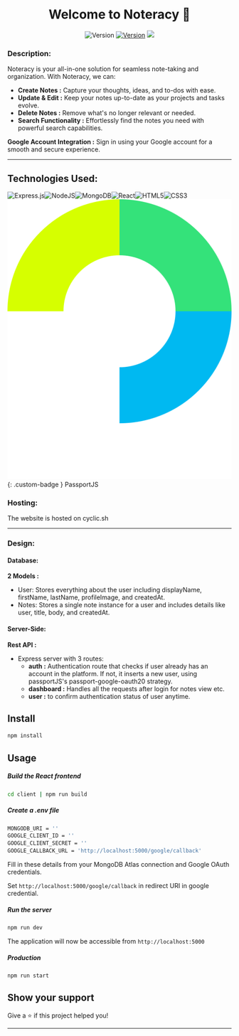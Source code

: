 <h1 align="center">Welcome to Noteracy 👋</h1>
<p align="center">
  <img alt="Version" src="https://img.shields.io/badge/version-1.0.0-blue.svg?cacheSeconds=2592000"/>
  <a href = "http://hits.dwyl.com/jamal474/NoteracyApp"><img alt="Version" src="https://hits.dwyl.com/jamal474/NoteracyApp.svg?style=flat"/></a>
  <a href = "https://cyclic.sh"><img src = "https://img.shields.io/static/v1?label=cyclic.sh&message=Success&labelColor=5c5c5c&color=008000&logoColor=white"/></a>
</p>
<style>
.custom-badge {
  max-width: 16px;
  max-height: 16px;
  /* display: inline-block;
  padding: 5px; */
  background-color: black; /* Set the background color to black */
  /* color: white; Set text color to white for better contrast */
}
</style>

### Description:

Noteracy is your all-in-one solution for seamless note-taking and organization. With Noteracy, we can:

- **Create Notes :** Capture your thoughts, ideas, and to-dos with ease.
- **Update & Edit :** Keep your notes up-to-date as your projects and tasks evolve.
- **Delete Notes :** Remove what's no longer relevant or needed.
 - **Search Functionality :** Effortlessly find the notes you need with powerful search capabilities.

**Google Account Integration :** Sign in using your Google account for a smooth and secure experience.


---
## Technologies Used:

![Express.js](https://img.shields.io/badge/express.js-%23404d59.svg?style=for-the-badge&logo=express&logoColor=%2361DAFB)![NodeJS](https://img.shields.io/badge/node.js-6DA55F?style=for-the-badge&logo=node.js&logoColor=white)![MongoDB](https://img.shields.io/badge/MongoDB-%234ea94b.svg?style=for-the-badge&logo=mongodb&logoColor=white)![React](https://img.shields.io/badge/react-%2320232a.svg?style=for-the-badge&logo=react&logoColor=%2361DAFB)![HTML5](https://img.shields.io/badge/html5-%23E34F26.svg?style=for-the-badge&logo=html5&logoColor=white)![CSS3](https://img.shields.io/badge/css3-%231572B6.svg?style=for-the-badge&logo=css3&logoColor=white)
![passport](passport.svg){: .custom-badge } PassportJS


### Hosting:

The website is hosted on cyclic.sh

---

### Design:

#### Database:

**2 Models :**
- User: Stores everything about the user including displayName, firstName, lastName, profileImage, and createdAt.
- Notes: Stores a single note instance for a user and includes details like user, title, body, and createdAt.


#### Server-Side:
**Rest API :** 
- Express server with 3 routes:
  - **auth :** Authentication route that checks if user already has an account in the platform. If not, it inserts a new user, using passportJS's passport-google-oauth20 strategy.
  - **dashboard :** Handles all the requests after login for notes view etc.
  - **user :** to confirm authentication status of user anytime.


## Install 
```sh
npm install
```


## Usage

##### Build the React frontend
```sh
cd client | npm run build
```

##### Create a .env file
```sh
MONGODB_URI = ''
GOOGLE_CLIENT_ID = ''
GOOGLE_CLIENT_SECRET = ''
GOOGLE_CALLBACK_URL = 'http://localhost:5000/google/callback'
```
Fill in these details from your MongoDB Atlas connection and Google OAuth credentials.

Set `http://localhost:5000/google/callback` in redirect URI in google credential.
##### Run the server
```sh
npm run dev
```
The application will now be accessible from   `http://localhost:5000`

##### Production 
```sh
npm run start
```

## Show your support

Give a ⭐️ if this project helped you!

***